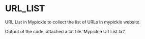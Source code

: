 # URL_LIST
URL List in Mypickle to collect the list of URLs in mypickle website.

Output of the code, attached a txt file 'Mypickle Url List.txt'
